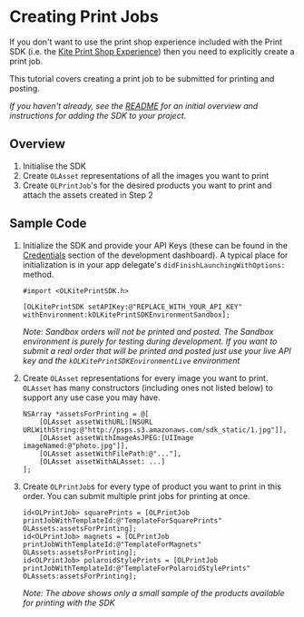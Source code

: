 Creating Print Jobs
==============

If you don't want to use the print shop experience included with the Print SDK (i.e. the [Kite Print Shop Experience](print_shop.md)) then you need to explicitly create a print job.

This tutorial covers creating a print job to be submitted for printing and posting.

_If you haven't already, see the [README](../../README.md) for an initial overview and instructions for adding the SDK to your project._


Overview
--------
1. Initialise the SDK
2. Create `OLAsset` representations of all the images you want to print
3. Create `OLPrintJob`'s for the desired products you want to print and attach the assets created in Step 2

Sample Code
-----------

1. Initialize the SDK and provide your API Keys (these can be found in the [Credentials](https://www.kite.ly/settings/credentials/) section of the development dashboard). A typical place for initialization is in your app delegate's `didFinishLaunchingWithOptions:` method.

    ```obj-c
    #import <OLKitePrintSDK.h>

    [OLKitePrintSDK setAPIKey:@"REPLACE_WITH_YOUR_API_KEY" withEnvironment:kOLKitePrintSDKEnvironmentSandbox];
    ```

    *Note: Sandbox orders will not be printed and posted. The Sandbox environment is purely for testing during development. If you want to submit a real order that will be printed and posted just use your live API key and the `kOLKitePrintSDKEnvironmentLive` environment*

2. Create `OLAsset` representations for every image you want to print. `OLAsset` has many constructors (including ones not listed below) to support any use case you may have.

    ```obj-c
    NSArray *assetsForPrinting = @[
        [OLAsset assetWithURL:[NSURL URLWithString:@"http://psps.s3.amazonaws.com/sdk_static/1.jpg"]],
        [OLAsset assetWithImageAsJPEG:[UIImage imageNamed:@"photo.jpg"]],
        [OLAsset assetWithFilePath:@"..."],
        [OLAsset assetWithALAsset: ...]
    ];
    ```

3. Create `OLPrintJob`s for every type of product you want to print in this order. You can submit multiple print jobs for printing at once.

    ```obj-c
   id<OLPrintJob> squarePrints = [OLPrintJob printJobWithTemplateId:@"TemplateForSquarePrints" OLAssets:assetsForPrinting];
    id<OLPrintJob> magnets = [OLPrintJob printJobWithTemplateId:@"TemplateForMagnets" OLAssets:assetsForPrinting];
    id<OLPrintJob> polaroidStylePrints = [OLPrintJob printJobWithTemplateId:@"TemplateForPolaroidStylePrints" OLAssets:assetsForPrinting];
    ```

     *Note: The above shows only a small sample of the products available for printing with the SDK*
